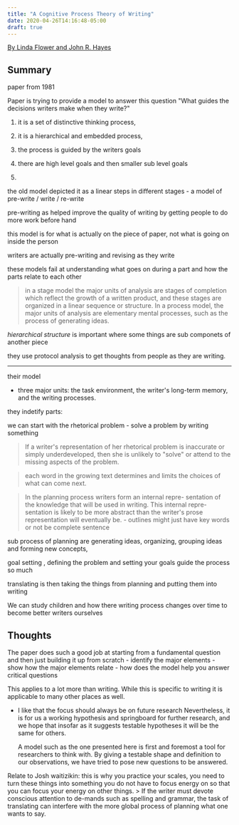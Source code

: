 ```yaml
---
title: "A Cognitive Process Theory of Writing"
date: 2020-04-26T14:16:48-05:00
draft: true
---
```


[By Linda Flower and John R. Hayes](https://www.semanticscholar.org/paper/A-Cognitive-Process-Theory-of-Writing.-Flower-Hayes/c8ff58b5db4cf03fcf2c94b2b825e93ab43bcbcd)


## Summary

paper from 1981

Paper is trying to provide a model to answer this question "What guides the decisions writers make when they write?"

1. it is a set of distinctive thinking process,
2. it is a hierarchical and embedded process,
3. the process is guided by the writers goals
4. there are high level goals and then smaller sub level goals

1.
the old model depicted it as a linear steps in different stages
    - a model of pre-write / write / re-write

pre-writing as helped improve the quality of writing by getting people to do more work before hand

this model is for what is actually on the piece of paper, not what is going on inside the person

writers are actually pre-writing and revising as they write

these models fail at understanding what goes on during a part and how the parts relate to each other

> in a stage model the major units of analysis are stages of completion which reflect the growth of a written product, and these stages are organized in a linear sequence or structure. In a process model, the major units of
analysis are elementary mental processes, such as the process of generating ideas.

*hierarchical structure* is important where some things are sub componets of another piece

they use protocol analysis to get thoughts from people as they are writing.

* * *

their model
- three major units: the task environment, the writer's long-term memory, and the writing processes.

they indetify parts:

we can start with the rhetorical problem
    - solve a problem by writing something

> If a writer's representation of her rhetorical problem is inaccurate or simply underdeveloped, then she is
unlikely to "solve" or attend to the missing aspects of the problem.


> each word in the growing text determines and limits the choices of what can come next.

> In the planning process writers form an internal repre- sentation of the knowledge that will be used in writing. This internal repre-sentation is likely to be more abstract than the writer's prose representation will eventually be.
    - outlines might just have key words or not be complete sentence

sub process of planning are generating ideas, organizing, grouping ideas and forming new concepts,

goal setting , defining the problem and setting your goals guide the process so much

translating is then taking the things from planning and putting them into writing

We can study children and how there writing process changes over time to become better writers ourselves

## Thoughts

The paper does such a good job at starting from a fundamental question and then just building it up from scratch
    - identify the major elements
    - show how the major elements relate
    - how does the model help you answer critical questions

This applies to a lot more than writing. While this is specific to writing it is applicable to many other places as well.

- I like that the focus should always be on future research
    Nevertheless, it is for us a working hypothesis and springboard for further research, and we hope that insofar as it suggests testable hypotheses it will be the same for others.

    A model such as the one presented here is first and foremost a tool for researchers to think with. By giving a testable shape and definition to our observations, we have tried to pose new questions to be answered.


Relate to Josh waitizikin: this is why you practice your scales, you need to turn these things into something you do not have to focus energy on so that you can focus your energy on other things.
    > If the writer must devote conscious attention to de-mands such as spelling and grammar, the task of translating can interfere with the more global process of planning what one wants to say.